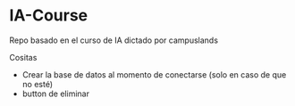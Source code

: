 # IA-Course
Repo basado en el curso de IA dictado por campuslands

Cositas
- Crear la base de datos al momento de conectarse (solo en caso de que no esté)
- button de eliminar